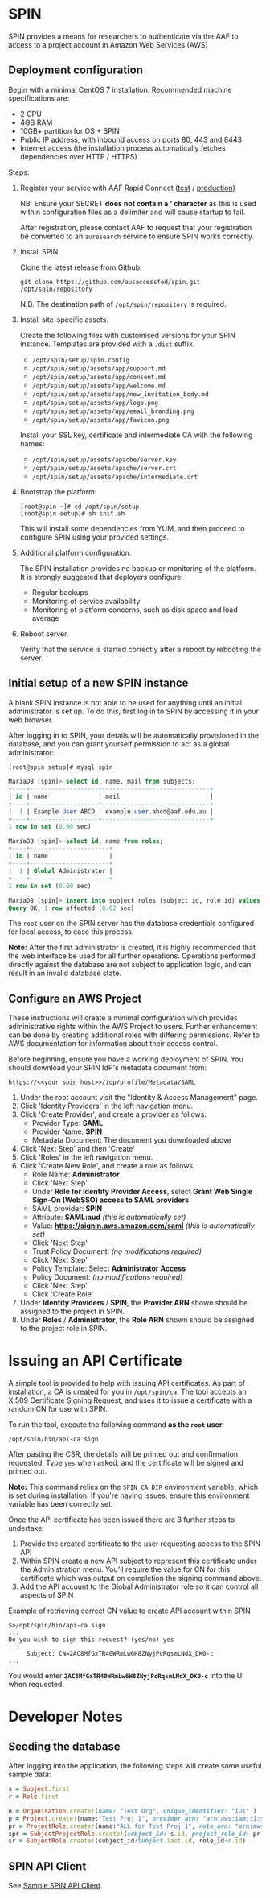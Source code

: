 # SPIN

SPIN provides a means for researchers to authenticate via the AAF to access to a project account in Amazon Web Services (AWS)

## Deployment configuration

Begin with a minimal CentOS 7 installation. Recommended machine specifications
are:

* 2 CPU
* 4GB RAM
* 10GB+ partition for OS + SPIN
* Public IP address, with inbound access on ports 80, 443 and 8443
* Internet access (the installation process automatically fetches dependencies
  over HTTP / HTTPS)

Steps:

1.  Register your service with AAF Rapid Connect
    ([test](https://rapid.test.aaf.edu.au) /
    [production](https://rapid.aaf.edu.au))

    NB: Ensure your SECRET **does not contain a ' character** as this is used within configuration files
    as a delimiter and will cause startup to fail.

    After registration, please contact AAF to request that your registration be
    converted to an `auresearch` service to ensure SPIN works correctly.

2.  Install SPIN.

    Clone the latest release from Github:
    ```shell
    git clone https://github.com/ausaccessfed/spin.git /opt/spin/repository
    ```
    N.B. The destination path of `/opt/spin/repository` is required.

3.  Install site-specific assets.

    Create the following files with customised versions for your SPIN instance.
    Templates are provided with a `.dist` suffix.
    - `/opt/spin/setup/spin.config`
    - `/opt/spin/setup/assets/app/support.md`
    - `/opt/spin/setup/assets/app/consent.md`
    - `/opt/spin/setup/assets/app/welcome.md`
    - `/opt/spin/setup/assets/app/new_invitation_body.md`
    - `/opt/spin/setup/assets/app/logo.png`
    - `/opt/spin/setup/assets/app/email_branding.png`
    - `/opt/spin/setup/assets/app/favicon.png`

    Install your SSL key, certificate and intermediate CA with the following
    names:
    - `/opt/spin/setup/assets/apache/server.key`
    - `/opt/spin/setup/assets/apache/server.crt`
    - `/opt/spin/setup/assets/apache/intermediate.crt`

4.  Bootstrap the platform:
    ```shell
    [root@spin ~]# cd /opt/spin/setup
    [root@spin setup]# sh init.sh
    ```

    This will install some dependencies from YUM, and then proceed to configure
    SPIN using your provided settings.

5.  Additional platform configuration.

    The SPIN installation provides no backup or monitoring of the platform. It
    is strongly suggested that deployers configure:
    - Regular backups
    - Monitoring of service availability
    - Monitoring of platform concerns, such as disk space and load average

6.  Reboot server.

    Verify that the service is started correctly after a reboot by rebooting the
    server.

[rapid-test]: https://rapid.test.aaf.edu.au
[rapid-prod]: https://rapid.aaf.edu.au

## Initial setup of a new SPIN instance

A blank SPIN instance is not able to be used for anything until an initial
administrator is set up. To do this, first log in to SPIN by accessing it in
your web browser.

After logging in to SPIN, your details will be automatically provisioned in the
database, and you can grant yourself permission to act as a global
administrator:

```sql
[root@spin setup]# mysql spin

MariaDB [spin]> select id, name, mail from subjects;
+----+-------------------+------------------------------+
| id | name              | mail                         |
+----+-------------------+------------------------------+
|  1 | Example User ABCD | example.user.abcd@aaf.edu.au |
+----+-------------------+------------------------------+
1 row in set (0.00 sec)

MariaDB [spin]> select id, name from roles;
+----+----------------------+
| id | name                 |
+----+----------------------+
|  1 | Global Administrator |
+----+----------------------+
1 row in set (0.00 sec)

MariaDB [spin]> insert into subject_roles (subject_id, role_id) values (1, 1);
Query OK, 1 row affected (0.02 sec)
```

The `root` user on the SPIN server has the database credentials configured for
local access, to ease this process.

**Note:** After the first administrator is created, it is highly recommended
that the web interface be used for all further operations. Operations performed
directly against the database are not subject to application logic, and can
result in an invalid database state.

## Configure an AWS Project

These instructions will create a minimal configuration which provides
administrative rights within the AWS Project to users. Further enhancement can
be done by creating additional roles with differing permissions. Refer to AWS
documentation for information about their access control.

Before beginning, ensure you have a working deployment of SPIN. You should
download your SPIN IdP's metadata document from:

```
https://<<your spin host>>/idp/profile/Metadata/SAML
```

1. Under the root account visit the "Identity & Access Management" page.
2. Click 'Identity Providers' in the left navigation menu.
3. Click 'Create Provider', and create a provider as follows:
    - Provider Type: **SAML**
    - Provider Name: **SPIN**
    - Metadata Document: The document you downloaded above
4. Click 'Next Step' and then 'Create'
5. Click 'Roles' in the left navigation menu.
6. Click 'Create New Role', and create a role as follows:
    - Role Name: **Administrator**
    - Click 'Next Step'
    - Under **Role for Identity Provider Access**, select
        **Grant Web Single Sign-On (WebSSO) access to SAML providers**
    - SAML provider: **SPIN**
    - Attribute: **SAML:aud** *(this is automatically set)*
    - Value: **https://signin.aws.amazon.com/saml**
        *(this is automatically set)*
    - Click 'Next Step'
    - Trust Policy Document: *(no modifications required)*
    - Click 'Next Step'
    - Policy Template: Select **Administrator Access**
    - Policy Document: *(no modifications required)*
    - Click 'Next Step'
    - Click 'Create Role'
7. Under **Identity Providers** / **SPIN**, the **Provider ARN** shown should be
   assigned to the project in SPIN.
8. Under **Roles** / **Administrator**, the **Role ARN** shown should be
   assigned to the project role in SPIN.

# Issuing an API Certificate

A simple tool is provided to help with issuing API certificates. As part of
installation, a CA is created for you in `/opt/spin/ca`. The tool accepts an
X.509 Certificate Signing Request, and uses it to issue a certificate with a
random CN for use with SPIN.

To run the tool, execute the following command **as the `root` user**:

```
/opt/spin/bin/api-ca sign
```

After pasting the CSR, the details will be printed out and confirmation
requested. Type `yes` when asked, and the certificate will be signed and printed
out.

**Note:** This command relies on the `SPIN_CA_DIR` environment variable, which
is set during installation. If you're having issues, ensure this environment
variable has been correctly set.

Once the API certificate has been issued there are 3 further steps to undertake:

1. Provide the created certificate to the user requesting access to the SPIN API
1. Within SPIN create a new API subject to represent this certificate under the Administration menu.
You'll require the value for CN for this certificate which was output on completion the signing command above.
1. Add the API account to the Global Administrator role so it can control all aspects of SPIN

Example of retrieving correct CN value to create API account within SPIN

```
$>/opt/spin/bin/api-ca sign
...
Do you wish to sign this request? (yes/no) yes
...
     Subject: CN=2AC8MfGxTR40WRmLw6H8ZNyjPcRqsmLNdX_DK0-c
...
```
You would enter **`2AC8MfGxTR40WRmLw6H8ZNyjPcRqsmLNdX_DK0-c`** into the UI when requested.

# Developer Notes

## Seeding the database

After logging into the application, the following steps will create some useful
sample data:

```ruby
s = Subject.first
r = Role.first

o = Organisation.create!(name: "Test Org", unique_identifier: "ID1" )
p = Project.create!(name:"Test Proj 1", provider_arn: "arn:aws:iam::1:saml-provider/1", active: true, organisation_id: o.id)
pr = ProjectRole.create!(name:"ALL for Test Proj 1", role_arn: "arn:aws:iam::1:role/1", project_id: p.id)
spr = SubjectProjectRole.create!(subject_id: s.id, project_role_id: pr.id)
sr = SubjectRole.create!(subject_id:Subject.last.id, role_id:r.id)
```

## SPIN API Client

See [Sample SPIN API Client](api-client-demo/README.md).

